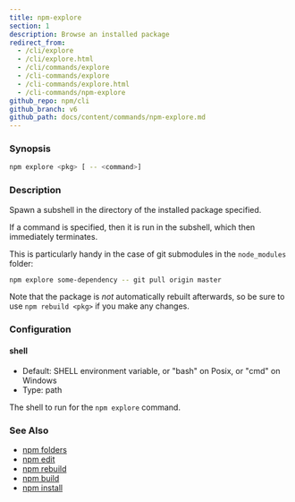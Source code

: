 ```yaml
---
title: npm-explore
section: 1
description: Browse an installed package
redirect_from:
  - /cli/explore
  - /cli/explore.html
  - /cli/commands/explore
  - /cli-commands/explore
  - /cli-commands/explore.html
  - /cli-commands/npm-explore
github_repo: npm/cli
github_branch: v6
github_path: docs/content/commands/npm-explore.md
---
```


### Synopsis

```bash
npm explore <pkg> [ -- <command>]
```

### Description

Spawn a subshell in the directory of the installed package specified.

If a command is specified, then it is run in the subshell, which then
immediately terminates.

This is particularly handy in the case of git submodules in the
`node_modules` folder:

```bash
npm explore some-dependency -- git pull origin master
```

Note that the package is *not* automatically rebuilt afterwards, so be
sure to use `npm rebuild <pkg>` if you make any changes.

### Configuration

#### shell

* Default: SHELL environment variable, or "bash" on Posix, or "cmd" on
  Windows
* Type: path

The shell to run for the `npm explore` command.

### See Also

* [npm folders](/cli/v6/configuring-npm/folders)
* [npm edit](/cli/v6/commands/npm-edit)
* [npm rebuild](/cli/v6/commands/npm-rebuild)
* [npm build](/cli/v6/commands/npm-build)
* [npm install](/cli/v6/commands/npm-install)
